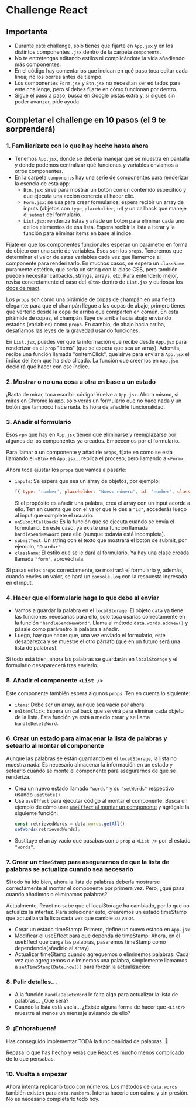 # Challenge React  

## Importante  
- Durante este challenge, solo tienes que fijarte en `App.jsx` y en los distintos componentes `.jsx` dentro de la carpeta `components`.  
- No te entretengas editando estilos ni complicándote la vida añadiendo más componentes.  
- En el código hay comentarios que indican en qué paso toca editar cada línea; no los borres antes de tiempo.  
- Los componentes `Form.jsx` y `Btn.jsx` no necesitan ser editados para este challenge, pero sí debes fijarte en cómo funcionan por dentro.  
- Sigue el paso a paso, busca en Google pistas extra y, si sigues sin poder avanzar, pide ayuda.  

## Completar el challenge en 10 pasos (el 9 te sorprenderá)  

### 1. Familiarízate con lo que hay hecho hasta ahora  
- Tenemos `App.jsx`, donde se debería manejar qué se muestra en pantalla y donde podemos centralizar qué funciones y variables enviamos a otros componentes.  
- En la carpeta `components` hay una serie de componentes para renderizar la esencia de esta app:  
  - `Btn.jsx`: sirve para mostrar un botón con un contenido específico y que ejecuta una acción concreta al hacer clic.  
  - `Form.jsx`: se usa para crear formularios; espera recibir un array de inputs (objetos con `type`, `placeholder`, `id`) y un callback que maneje el `submit` del formulario.  
  - `List.jsx`: renderiza listas y añade un botón para eliminar cada uno de los elementos de esa lista. Espera recibir la lista a iterar y la función para eliminar items en base al índice.  

Fíjate en que los componentes funcionales esperan un parámetro en forma de objeto con una serie de variables. Esos son los `props`. Tendremos que determinar el valor de estas variables cada vez que llamemos al componente para renderizarlo. En muchos casos, se espera un `className` puramente estético, que sería un string con la clase CSS, pero también pueden necesitar callbacks, strings, arrays, etc. Para entenderlo mejor, revisa concretamente el caso del `<Btn>` dentro de `List.jsx` y curiosea los [docs de react](https://react.dev/learn/passing-props-to-a-component).

Los `props` son como una pirámide de copas de champán en una fiesta elegante: para que el champán llegue a las copas de abajo, primero tienes que verterlo desde la copa de arriba que comparten en común. En esta pirámide de copas, el champán fluye de arriba hacia abajo enviando estados (variables) como `props`. En cambio, de abajo hacia arriba, desafiamos las leyes de la gravedad usando funciones.  

En `List.jsx`, puedes ver que la información que recibe desde `App.jsx` para renderizar es el `prop` "items" (que se espera que sea un array). Además, recibe una función llamada "onItemClick", que sirve para enviar a `App.jsx` el índice del item que ha sido clicado. La función que creemos en `App.jsx` decidirá qué hacer con ese índice.  

### 2. Mostrar o no una cosa u otra en base a un estado  

¡Basta de mirar, toca escribir código! Vuelve a `App.jsx`. Ahora mismo, si miras en Chrome la app, solo verás un formulario que no hace nada y un botón que tampoco hace nada. Es hora de añadirle funcionalidad.  

### 3. Añadir el formulario  

Esos `<p>` que hay en `App.jsx` tienen que eliminarse y reemplazarse por algunos de los componentes ya creados. Empecemos por el formulario.  

Para llamar a un componente y añadirle `props`, fíjate en cómo se está llamando el `<Btn>` en `App.jsx`... replica el proceso, pero llamando a `<Form>`.  

Ahora toca ajustar los `props` que vamos a pasarle:  
- `inputs`: Se espera que sea un array de objetos, por ejemplo:  
  ```js
  [{ type: 'number', placeholder: 'Nuevo número', id: 'number', className: 'input' }]
  ```
  Si el propósito es añadir una palabra, crea el array con un input acorde a ello. Ten en cuenta que con el valor que le des a `"id"`, accederás luego al input que complete el usuario.  
- `onSubmitCallback`: Es la función que se ejecuta cuando se envía el formulario. En este caso, ya existe una función llamada `handleSendNewWord` para ello (aunque todavía está incompleta).  
- `submitText`: Un string con el texto que mostrará el botón de submit, por ejemplo, `"Guardar"`.  
- `className`: El estilo que se le dará al formulario. Ya hay una clase creada llamada `"form"`, aprovéchala.  

Si pasas estos `props` correctamente, se mostrará el formulario y, además, cuando envíes un valor, se hará un `console.log` con la respuesta ingresada en el input.  

### 4. Hacer que el formulario haga lo que debe al enviar  
- Vamos a guardar la palabra en el `localStorage`. El objeto `data` ya tiene las funciones necesarias para ello, solo toca usarlas correctamente en la función `"handleSendNewWord"`. Llama al método `data.words.addNew()` y pásale como parámetro la palabra a añadir.  
- Luego, hay que hacer que, una vez enviado el formulario, este desaparezca y se muestre el otro párrafo (que en un futuro será una lista de palabras).  

Si todo está bien, ahora las palabras se guardarán en `localStorage` y el formulario desaparecerá tras enviarlo.  

### 5. Añadir el componente `<List />`  
Este componente también espera algunos `props`. Ten en cuenta lo siguiente:  
- `items`: Debe ser un array, aunque sea vacío por ahora.  
- `onItemClick`: Espera un callback que servirá para eliminar cada objeto de la lista. Esta función ya está a medio crear y se llama `handleDeleteWord`.  

### 6. Crear un estado para almacenar la lista de palabras y setearlo al montar el componente  
Aunque las palabras se están guardando en el `localStorage`, la lista no muestra nada. Es necesario almacenar la información en un estado y setearlo cuando se monte el componente para asegurarnos de que se renderiza.  
- Crea un nuevo estado llamado `"words"` y su `"setWords"` respectivo usando `useState()`.  
- Usa `useEffect` para ejecutar código al montar el componente. Busca un ejemplo de cómo usar [`useEffect` al montar un componente](https://www.reactjs.wiki/como-podemos-ejecutar-codigo-cuando-el-componente-se-monta) y agrégale la siguiente función:  
  ```js
  const retrievedWords = data.words.getAll();
  setWords(retrievedWords);
  ```
- Sustituye el array vacío que pasabas como `prop` a `<List />` por el estado `"words"`.  

### 7. Crear un `timeStamp` para asegurarnos de que la lista de palabras se actualiza cuando sea necesario  
Si todo ha ido bien, ahora la lista de palabras debería mostrarse correctamente al montar el componente por primera vez. Pero, ¿qué pasa cuando añadimos o eliminamos palabras?

Actualmente, React no sabe que el localStorage ha cambiado, por lo que no actualiza la interfaz. Para solucionar esto, crearemos un estado timeStamp que actualizará la lista cada vez que cambie su valor.

- Crear un estado timeStamp: Primero, define un nuevo estado en `App.jsx`
- Modificar el useEffect para que dependa de timeStamp: Ahora, en el useEffect que carga las palabras, pasaremos timeStamp como dependencia(añadirlo al array)
- Actualizar timeStamp cuando agreguemos o eliminemos palabras: Cada vez que agreguemos o eliminemos una palabra, simplemente llamamos a `setTimeStamp(Date.now())` para forzar la actualización:

### 8. Pulir detalles...  
- A la función `handleDeleteWord` le falta algo para actualizar la lista de palabras... ¿Qué será?  
- Cuando la lista está vacía... ¿Existe alguna forma de hacer que `<List/>` muestre al menos un mensaje avisando de ello?  

### 9. ¡Enhorabuena!  
Has conseguido implementar TODA la funcionalidad de palabras. 🎉  

Repasa lo que has hecho y verás que React es mucho menos complicado de lo que pensabas.  

### 10. Vuelta a empezar  
Ahora intenta replicarlo todo con números. Los métodos de `data.words` también existen para `data.numbers`. Intenta hacerlo con calma y sin presión. No es necesario completarlo todo hoy.  

